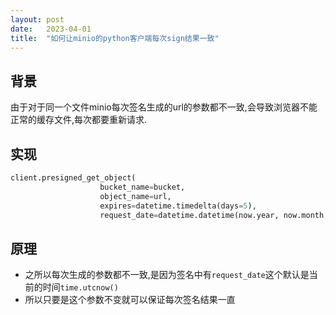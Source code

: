 ```yaml
---
layout: post
date:   2023-04-01
title:  "如何让minio的python客户端每次sign结果一致"
---
```


## 背景
由于对于同一个文件minio每次签名生成的url的参数都不一致,会导致浏览器不能正常的缓存文件,每次都要重新请求.

## 实现

```python
client.presigned_get_object(
                    bucket_name=bucket,
                    object_name=url,
                    expires=datetime.timedelta(days=5),
                    request_date=datetime.datetime(now.year, now.month, now.day))
```

## 原理
- 之所以每次生成的参数都不一致,是因为签名中有`request_date`这个默认是当前的时间`time.utcnow()`
- 所以只要是这个参数不变就可以保证每次签名结果一直
